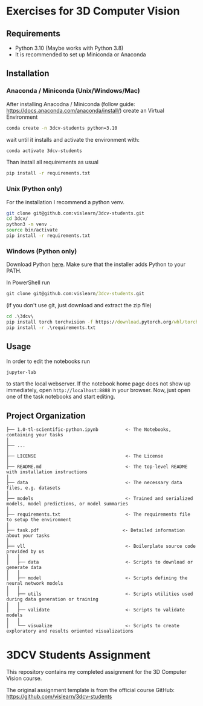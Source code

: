 # Exercises for 3D Computer Vision

## Requirements
* Python 3.10 (Maybe works with Python 3.8)
* It is recommended to set up Miniconda or Anaconda

## Installation

### Anaconda / Miniconda (Unix/Windows/Mac)
After installing Anacodna / Miniconda (follow guide: https://docs.anaconda.com/anaconda/install/)
create an Virtual Environment
```sh
conda create -n 3dcv-students python=3.10
```
wait until it installs and activate the environment with:
```sh
conda activate 3dcv-students
```
Than install all requirements as usual
```sh
pip install -r requirements.txt
```

### Unix (Python only)
For the installation I recommend a python venv.
```sh
git clone git@github.com:vislearn/3dcv-students.git
cd 3dcv/
python3 -m venv .
source bin/activate
pip install -r requirements.txt
```

### Windows (Python only)
Download Python [here](https://www.python.org/downloads/windows/).
Make sure that the installer adds Python to your PATH.

In PowerShell run
```bat
git clone git@github.com:vislearn/3dcv-students.git
```
(if you don't use git, just download and extract the zip file)
```bat
cd .\3dcv\
pip install torch torchvision -f https://download.pytorch.org/whl/torch_stable.html
pip install -r .\requirements.txt
```

## Usage

In order to edit the notebooks run
```sh
jupyter-lab
```
to start the local webserver.
If the notebook home page does not show up immediately, open `http://localhost:8888` in your browser.
Now, just open one of the task notebooks and start editing.

## Project Organization
    
    ├── 1.0-tl-scientific-python.ipynb          <- The Notebooks, containing your tasks
    │
    ├── ...
    │
    ├── LICENSE                                 <- The License
    │
    ├── README.md                               <- The top-level README with installation instructions
    │
    ├── data                                    <- The necessary data files, e.g. datasets
    │
    ├── models                                  <- Trained and serialized models, model predictions, or model summaries
    │
    ├── requirements.txt                        <- The requirements file to setup the environment
    │
    ├── task.pdf                               <- Detailed information about your tasks
    │
    ├── vll                                     <- Boilerplate source code provided by us
    │   │
    │   ├── data                                <- Scripts to download or generate data
    │   │
    │   ├── model                               <- Scripts defining the neural network models
    │   │
    │   ├── utils                               <- Scripts utilities used during data generation or training
    │   │
    │   ├── validate                            <- Scripts to validate models
    │   │
    │   └── visualize                           <- Scripts to create exploratory and results oriented visualizations
# 3DCV Students Assignment

This repository contains my completed assignment for the 3D Computer Vision course.

The original assignment template is from the official course GitHub:
https://github.com/vislearn/3dcv-students
